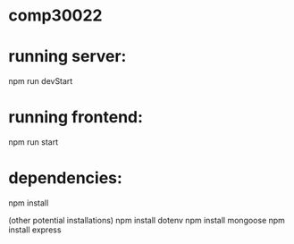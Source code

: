 # comp30022

# running server: 
npm run devStart

# running frontend:
npm run start

# dependencies:
npm install 

(other potential installations)
npm install dotenv
npm install mongoose
npm install express